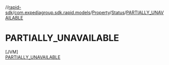 //[rapid-sdk](../../../../../index.md)/[com.expediagroup.sdk.rapid.models](../../../index.md)/[Property](../../index.md)/[Status](../index.md)/[PARTIALLY_UNAVAILABLE](index.md)

# PARTIALLY_UNAVAILABLE

[JVM]\
[PARTIALLY_UNAVAILABLE](index.md)
